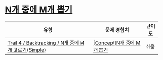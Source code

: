 # [N개 중에 M개 뽑기](https://www.codetree.ai/trails/complete/curated-cards/intro-n-choose-m)

|유형|문제 경험치|난이도|
|---|---|---|
|[Trail 4 / Backtracking / N개 중에 M개 고르기(Simple)](https://www.codetree.ai/trail-info/intermediate-low/)|[[Concept]N개 중에 M개 뽑기](https://www.codetree.ai/trails/complete/curated-cards/intro-n-choose-m/)|쉬움|

